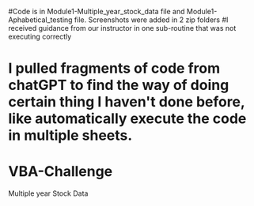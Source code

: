 #Code is in Module1-Multiple_year_stock_data file and Module1-Aphabetical_testing file. Screenshots were added in 2 zip folders
#I received guidance from our instructor in one sub-routine that was not executing correctly
# I pulled fragments of code from chatGPT to find the way of doing certain thing I haven't done before, like automatically execute the code in multiple sheets.


# VBA-Challenge
Multiple year Stock Data
